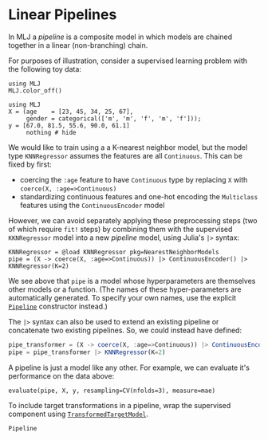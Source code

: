 # Linear Pipelines

In MLJ a *pipeline* is a composite model in which models are chained
together in a linear (non-branching) chain. 

For purposes of illustration, consider a supervised learning problem
with the following toy data:

```@setup 7
using MLJ
MLJ.color_off()
```

```@example 7
using MLJ
X = (age    = [23, 45, 34, 25, 67],
     gender = categorical(['m', 'm', 'f', 'm', 'f']));
y = [67.0, 81.5, 55.6, 90.0, 61.1]
     nothing # hide
```


We would like to train using a a K-nearest neighbor model, but the
model type `KNNRegressor` assumes the features are all
`Continuous`. This can be fixed by first:

- coercing the `:age` feature to have `Continuous` type by replacing
  `X` with `coerce(X, :age=>Continuous)`
- standardizing continuous features and one-hot encoding the
  `Multiclass` features using the `ContinuousEncoder` model
  
However, we can avoid separately applying these preprocessing steps
(two of which require `fit!` steps) by combining them with the
supervised `KKNRegressor` model into a new *pipeline* model, using
Julia's `|>` syntax:

```@example 7
KNNRegressor = @load KNNRegressor pkg=NearestNeighborModels
pipe = (X -> coerce(X, :age=>Continuous)) |> ContinuousEncoder() |> KNNRegressor(K=2)
```

We see above that `pipe` is a model whose hyperparameters are
themselves other models or a function. (The names of these
hyper-parameters are automatically generated. To specify your own
names, use the explicit [`Pipeline`](@ref) constructor instead.)

The `|>` syntax can also be used to extend an existing pipeline or
concatenate two existing pipelines. So, we could instead have defined:

```julia
pipe_transformer = (X -> coerce(X, :age=>Continuous)) |> ContinuousEncoder()
pipe = pipe_transformer |> KNNRegressor(K=2)
```

A pipeline is just a model like any other. For example, we can
evaluate it's performance on the data above:

```@example 7
evaluate(pipe, X, y, resampling=CV(nfolds=3), measure=mae)
```

To include target transformations in a pipeline, wrap the supervised
component using [`TransformedTargetModel`](@ref).


```@docs
Pipeline
```

